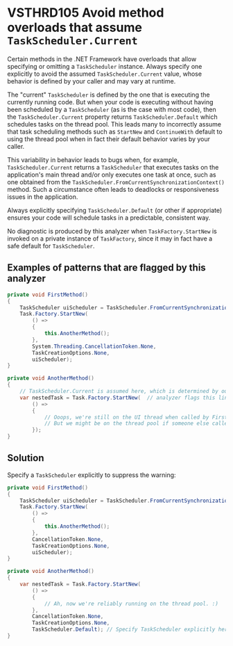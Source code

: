 # VSTHRD105 Avoid method overloads that assume `TaskScheduler.Current`

Certain methods in the .NET Framework have overloads that allow specifying or omitting
a `TaskScheduler` instance. Always specify one explicitly to avoid the assumed `TaskScheduler.Current`
value, whose behavior is defined by your caller and may vary at runtime.

The "current" `TaskScheduler` is defined by the one that is executing the currently running code.
But when your code is executing without having been scheduled by a `TaskScheduler` (as is the case with most code),
then the `TaskScheduler.Current` property returns `TaskScheduler.Default` which schedules tasks on the thread pool.
This leads many to incorrectly assume that task scheduling methods such as `StartNew` and `ContinueWith` default
to using the thread pool when in fact their default behavior varies by your caller.

This variability in behavior leads to bugs when, for example, `TaskScheduler.Current` returns a `TaskScheduler`
that executes tasks on the application's main thread and/or only executes one task at once, such as one obtained
from the `TaskScheduler.FromCurrentSynchronizationContext()` method.
Such a circumstance often leads to deadlocks or responsiveness issues in the application.

Always explicitly specifying `TaskScheduler.Default` (or other if appropriate) ensures your code will schedule
tasks in a predictable, consistent way.

No diagnostic is produced by this analyzer when `TaskFactory.StartNew` is invoked on a private instance
of `TaskFactory`, since it may in fact have a safe default for `TaskScheduler`.

## Examples of patterns that are flagged by this analyzer

```csharp
private void FirstMethod()
{
    TaskScheduler uiScheduler = TaskScheduler.FromCurrentSynchronizationContext();
    Task.Factory.StartNew(
        () =>
        {
            this.AnotherMethod();
        },
        System.Threading.CancellationToken.None,
        TaskCreationOptions.None,
        uiScheduler);
}

private void AnotherMethod()
{
    // TaskScheduler.Current is assumed here, which is determined by our caller.
    var nestedTask = Task.Factory.StartNew(  // analyzer flags this line
        () =>
        {
            // Ooops, we're still on the UI thread when called by FirstMethod.
            // But we might be on the thread pool if someone else called us.
        });
}
```

## Solution

Specify a `TaskScheduler` explicitly to suppress the warning:

```csharp
private void FirstMethod()
{
    TaskScheduler uiScheduler = TaskScheduler.FromCurrentSynchronizationContext();
    Task.Factory.StartNew(
        () =>
        {
            this.AnotherMethod();
        },
        CancellationToken.None,
        TaskCreationOptions.None,
        uiScheduler);
}

private void AnotherMethod()
{
    var nestedTask = Task.Factory.StartNew(
        () =>
        {
            // Ah, now we're reliably running on the thread pool. :)
        },
        CancellationToken.None,
        TaskCreationOptions.None,
        TaskScheduler.Default); // Specify TaskScheduler explicitly here.
}
```
